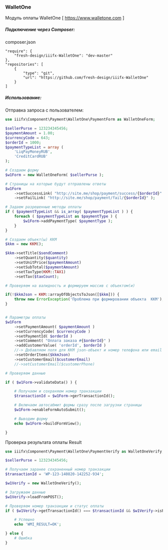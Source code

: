 ### WalletOne

Модуль оплаты WalletOne [ https://www.walletone.com ]

##### Подключение через Composer:

composer.json

    "require": {
        "fresh-design/iiifx-WalletOne": "dev-master"
    },
    "repositories": [
        {
            "type": "git",
            "url": "https://github.com/fresh-design/iiifx-WalletOne"
        }
    ]


##### Использование:

Отправка запроса с пользователем:

```php
use iiifx\Component\Payment\WalletOne\PaymentForm as WalletOneForm;

$sellerPurse = 123234345456;
$paymentAmount = 1.00;
$currencyCode = 643;
$orderId = 1000;
$paymentTypeList = array (
    'LiqPayMoneyRUB',
    'CreditCardRUB'
);

# Создаем форму
$w1Form = new WalletOneForm( $sellerPurse );

# Страницы на которые будут отправлены ответы
$w1Form
    ->setSuccessLink( "http://site.me/shop/payment/success/{$orderId}" )
    ->setFailLink( "http://site.me/shop/payment/fail/{$orderId}" );

# Задаем разрешенные методы оплаты
if ( $paymentTypeList && is_array( $paymentTypeList ) ) {
    foreach ( $paymentTypeList as $paymentType ) {
        $w1Form->addPaymentType( $paymentType );
    }
}

# Создаем объект(ы) ККМ
$kkm = new KKM();

$kkm->setTitle($sendComment)
    ->setQuantity($quantity)
    ->setUnitPrice($paymentAmount)
    ->setSubTotal($paymentAmount)
    ->setTaxType(KKM::TAX1)
    ->setTax($taxCount);

# Проверяем на валидность и формируем массив с объектом(и)

if(!$kkmJson = KKM::arrayOfObjectsToJson([$kkm])) {
    throw new ErrorException('Проблема при формировании объекта  ККМ');
}


# Параметры оплаты
$w1Form
    ->setPaymentAmount( $paymentAmount )
    ->setCurrencyCode( $currencyCode )
    ->setPaymentId( $orderId )
    ->setComment( "Оплата заказа #{$orderId}" )
    ->addCustomerValue( 'orderId', $orderId )
    //-> Добавляем поля для ККМ json-объект и номер телефона или email покупателя
    ->setOrderItems($kkmJson)
    ->setCustomerEmail($customerEmail)
    //->setCustomerEmail($customerPhone)

# Проверяем данные

if ( $w1Form->validateData() ) {

    # Получаем и сохраняем номер транзакции
    $transactionId = $w1Form->gerTransactionId();

    # Включаем автосабмит формы сразу после загрузки страницы
    $w1Form->enableFormAutoSubmit();

    # Выводим форму
    echo $w1Form->buildFormView();

}
```

Проверка результата оплаты Result

```php
use iiifx\Component\Payment\WalletOne\PaymentVerify as WalletOneVerify;

$sellerPurse = 123234345456;

# Получаем заранее сохраненный номер транзакции
$transactionId = 'WP-123-140820-142252-934';

$w1Verify = new WalletOneVerify();

# Загружаем данные
$w1Verify->loadFromPOST();

# Проверяем номер транзакции и статус оплаты
if ( $w1Verify->getTransactionId() === $transactionId && $w1Verify->isPaymentAccepted() ) {

    # Успешно
    echo 'WMI_RESULT=OK';

} else {
    # Ошибка
}
```
